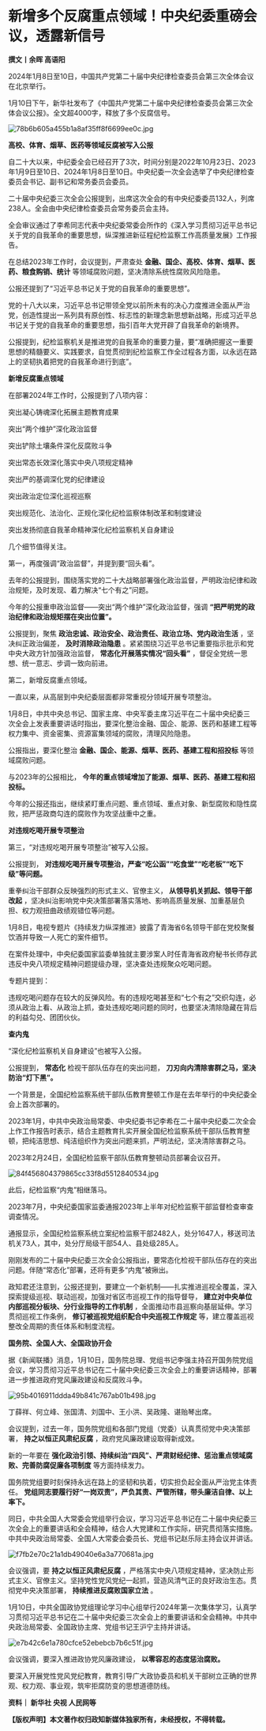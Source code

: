 # 新增多个反腐重点领域！中央纪委重磅会议，透露新信号

**撰文丨余晖 高语阳**

2024年1月8日至10日，中国共产党第二十届中央纪律检查委员会第三次全体会议在北京举行。

1月10日下午，新华社发布了《中国共产党第二十届中央纪律检查委员会第三次全体会议公报》。全文超4000字，释放了多个反腐信号。

![78b6b605a455b1a8af35ff8f6699ee0c.jpg](https://raw.githubusercontent.com/qqhsx/qqnews_image/main/2024/01/10/新增多个反腐重点领域！中央纪委重磅会议，透露新信号/78b6b605a455b1a8af35ff8f6699ee0c.jpg)

**高校、体育、烟草、医药等领域反腐被写入公报**

自二十大以来，中纪委全会已经召开了3次，时间分别是2022年10月23日、2023年1月9日至10日、2024年1月8日至10日。中央纪委一次全会选举了中央纪律检查委员会书记、副书记和常务委员会委员。

二十届中央纪委三次全会公报提到，出席这次全会的有中央纪委委员132人，列席238人。全会由中央纪律检查委员会常务委员会主持。

全会审议通过了李希同志代表中央纪委常委会所作的《深入学习贯彻习近平总书记关于党的自我革命的重要思想，纵深推进新征程纪检监察工作高质量发展》工作报告。

在总结2023年工作时，会议提到，严肃查处 **金融、国企、高校、体育、烟草、医药、粮食购销、统计** 等领域腐败问题，坚决清除系统性腐败风险隐患。

公报还提到了“习近平总书记关于党的自我革命的重要思想”。

党的十八大以来，习近平总书记带领全党以前所未有的决心力度推进全面从严治党，创造性提出一系列具有原创性、标志性的新理念新思想新战略，形成习近平总书记关于党的自我革命的重要思想，指引百年大党开辟了自我革命的新境界。

公报提到，纪检监察机关是推进党的自我革命的重要力量，要“准确把握这一重要思想的精髓要义、实践要求，自觉贯彻到纪检监察工作全过程各方面，以永远在路上的坚韧执着把党的自我革命进行到底”。

**新增反腐重点领域**

在部署2024年工作时，公报提到了八项内容：

突出凝心铸魂深化拓展主题教育成果

突出“两个维护”深化政治监督

突出铲除土壤条件深化反腐败斗争

突出常态长效深化落实中央八项规定精神

突出严的基调深化党的纪律建设

突出政治定位深化巡视巡察

突出规范化、法治化、正规化深化纪检监察体制改革和制度建设

突出发扬彻底自我革命精神深化纪检监察机关自身建设

几个细节值得关注。

第一，再度强调“政治监督”，并提到要“回头看”。

去年的公报提到，围绕落实党的二十大战略部署强化政治监督，严明政治纪律和政治规矩，及时发现、着力解决“七个有之”问题。

今年的公报重申政治监督——突出“两个维护”深化政治监督，强调 **“把严明党的政治纪律和政治规矩摆在突出位置”。**

公报提到，聚焦 **政治忠诚、政治安全、政治责任、政治立场、党内政治生活** ，坚决纠正政治偏差， **及时消除政治隐患**
。紧紧围绕习近平总书记重要指示批示和党中央大政方针加强政治监督， **常态化开展落实情况“回头看”** ，督促全党统一思想、统一意志、步调一致向前进。

第二，新增反腐重点领域。

一直以来，从高层到中央纪委层面都非常重视分领域开展专项整治。

1月8日，中共中央总书记、国家主席、中央军委主席习近平在二十届中央纪委三次全会上发表重要讲话时指出，要深化整治金融、国企、能源、医药和基建工程等权力集中、资金密集、资源富集领域的腐败，清理风险隐患。

公报指出，要深化整治 **金融、国企、能源、烟草、医药、基建工程和招投标** 等领域腐败问题。

与2023年的公报相比， **今年的重点领域增加了能源、烟草、医药、基建工程和招投标。**

今年的公报还指出，继续紧盯重点问题、重点领域、重点对象、新型腐败和隐性腐败，把严惩政商勾连的腐败作为攻坚战重中之重。

**对违规吃喝开展专项整治**

第三，“对违规吃喝开展专项整治”被写入公报。

公报提到， **对违规吃喝开展专项整治，严查“吃公函”“吃食堂”“吃老板”“吃下级”等问题。**

重拳纠治干部群众反映强烈的形式主义、官僚主义， **从领导机关抓起、领导干部改起**
，坚决纠治影响党中央决策部署落实落地、影响高质量发展、加重基层负担、权力观扭曲政绩观错位等问题。

1月8日，电视专题片《持续发力纵深推进》披露了青海省6名领导干部在党校聚餐饮酒并导致一人死亡的案件细节。

在案件处理中，中央纪委国家监委单独就主要涉案人时任青海省政府秘书长师存武违反中央八项规定精神问题提级办理，坚决查处违规聚众吃喝问题。

专题片提到：

违规吃喝问题存在较大的反弹风险。有的违规吃喝甚至和“七个有之”交织勾连，必须从政治上看、从政治上抓，查处违规吃喝问题的同时，也要坚决清除隐藏在背后的利益勾兑、团团伙伙。

**查内鬼**

“深化纪检监察机关自身建设”也被写入公报。

公报提到， **常态化** 检视干部队伍存在的突出问题， **刀刃向内清除害群之马，坚决防治“灯下黑”。**

一个背景是，全国纪检监察系统干部队伍教育整顿工作是在去年举行的中央纪委全会上首次部署的。

2023年1月，中共中央政治局常委、中央纪委书记李希在二十届中央纪委二次全会上作工作报告时表示，结合主题教育扎实开展全国纪检监察系统干部队伍教育整顿，把纯洁思想、纯洁组织作为突出问题来抓，严明法纪，坚决清除害群之马。

2023年2月24日，全国纪检监察干部队伍教育整顿动员部署会议召开。

![84f456804379865cc33f8d5512840534.jpg](https://raw.githubusercontent.com/qqhsx/qqnews_image/main/2024/01/10/新增多个反腐重点领域！中央纪委重磅会议，透露新信号/84f456804379865cc33f8d5512840534.jpg)

此后，纪检监察“内鬼”相继落马。

2023年7月，中央纪委国家监委通报2023年上半年对纪检监察干部监督检查审查调查情况。

通报显示，全国纪检监察系统立案纪检监察干部2482人，处分1647人，移送司法机关73人，其中，处分厅局级干部54人、县处级285人。

刚刚发布的二十届中央纪委三次全会公报指出，要常态化检视干部队伍存在的突出问题。伴随“常态化”部署，还将有更多“内鬼”被揪出。

政知君还注意到，公报还提到，要建立一个新机制——扎实推进巡视全覆盖，深入探索提级巡视、联动巡视，加强对省区市巡视工作的指导督导，
**建立对中央单位内部巡视分板块、分行业指导的工作机制** ，全面推动市县巡察向基层延伸。学习贯彻巡视工作条例，
**修订被巡视党组织配合中央巡视工作规定** 等，建立覆盖巡视整改全周期的责任体系和制度流程。

**国务院、全国人大、全国政协开会**

据《新闻联播》消息，1月10日，国务院总理、党组书记李强主持召开国务院党组会议，学习贯彻习近平总书记在二十届中央纪委三次全会上的重要讲话精神，部署进一步推进政府党风廉政建设和反腐败斗争。

![95b4016911ddda49b841c767ab01b498.jpg](https://raw.githubusercontent.com/qqhsx/qqnews_image/main/2024/01/10/新增多个反腐重点领域！中央纪委重磅会议，透露新信号/95b4016911ddda49b841c767ab01b498.jpg)

丁薛祥、何立峰、张国清、刘国中、王小洪、吴政隆、谌贻琴出席。

会议提到，过去一年，国务院党组和各部门党组（党委）认真贯彻党中央决策部署， **持之以恒正风肃纪反腐** ，政府党风廉政建设取得新成效。

新的一年要在 **强化政治引领、持续纠治“四风”、严肃财经纪律、惩治重点领域腐败、完善防腐促廉各项制度** 等方面持续发力。

国务院党组要时刻保持永远在路上的坚韧和执着，切实担负起全面从严治党主体责任。
**党组同志要履行好“一岗双责”，严负其责、严管所辖，带头廉洁自律、以上率下。**

同日，中共全国人大常委会党组举行会议，学习习近平总书记在二十届中央纪委三次全会上的重要讲话和全会精神，结合人大党建和工作实际，研究贯彻落实措施。中共中央政治局常委、全国人大常委会委员长、党组书记赵乐际主持会议并讲话。

![f7fb2e70c21a1db49040e6a3a770681a.jpg](https://raw.githubusercontent.com/qqhsx/qqnews_image/main/2024/01/10/新增多个反腐重点领域！中央纪委重磅会议，透露新信号/f7fb2e70c21a1db49040e6a3a770681a.jpg)

会议强调，要 **持之以恒正风肃纪反腐**
，严格落实中央八项规定精神，坚决防止形式主义、官僚主义。坚持党性党风党纪一起抓，营造风清气正的良好政治生态。贯彻党中央决策部署，
**持续推进反腐败国家立法** 。

1月10日，中共全国政协党组理论学习中心组举行2024年第一次集体学习，认真学习贯彻习近平总书记在二十届中央纪委三次全会上的重要讲话和全会精神。中共中央政治局常委、全国政协主席、党组书记王沪宁主持并讲话。

![e7b42c6e1a780cfce52ebebcb7b6c51f.jpg](https://raw.githubusercontent.com/qqhsx/qqnews_image/main/2024/01/10/新增多个反腐重点领域！中央纪委重磅会议，透露新信号/e7b42c6e1a780cfce52ebebcb7b6c51f.jpg)

会议强调，要深入推进政协党风廉政建设， **以零容忍的态度惩治腐败。**

要深入开展党性党风党纪教育，教育引导广大政协委员和机关干部树立正确的世界观、权力观、事业观，筑牢拒腐防变的思想道德防线。

**资料｜ 新华社 央视 人民网等**

**【版权声明】本文著作权归政知新媒体独家所有，未经授权，不得转载。**

